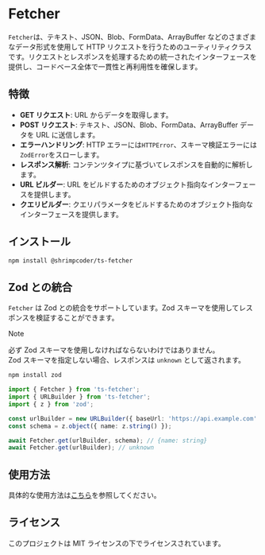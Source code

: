 # Fetcher

`Fetcher`は、テキスト、JSON、Blob、FormData、ArrayBuffer などのさまざまなデータ形式を使用して HTTP リクエストを行うためのユーティリティクラスです。リクエストとレスポンスを処理するための統一されたインターフェースを提供し、コードベース全体で一貫性と再利用性を確保します。

## 特徴

- **GET リクエスト**: URL からデータを取得します。
- **POST リクエスト**: テキスト、JSON、Blob、FormData、ArrayBuffer データを URL に送信します。
- **エラーハンドリング**: HTTP エラーには`HTTPError`、スキーマ検証エラーには`ZodError`をスローします。
- **レスポンス解析**: コンテンツタイプに基づいてレスポンスを自動的に解析します。
- **URL ビルダー**: URL をビルドするためのオブジェクト指向なインターフェースを提供します。
- **クエリビルダー**: クエリパラメータをビルドするためのオブジェクト指向なインターフェースを提供します。

## インストール

```bash
npm install @shrimpcoder/ts-fetcher
```

## Zod との統合

`Fetcher` は Zod との統合をサポートしています。Zod スキーマを使用してレスポンスを検証することができます。

> [!Note]
> 必ず Zod スキーマを使用しなければならないわけではありません。  
> Zod スキーマを指定しない場合、レスポンスは `unknown` として返されます。

```bash
npm install zod
```

```typescript
import { Fetcher } from 'ts-fetcher';
import { URLBuilder } from 'ts-fetcher';
import { z } from 'zod';

const urlBuilder = new URLBuilder({ baseUrl: 'https://api.example.com' });
const schema = z.object({ name: z.string() });

await Fetcher.get(urlBuilder, schema); // {name: string}
await Fetcher.get(urlBuilder); // unknown
```

## 使用方法

具体的な使用方法は[こちら](https://shrimpcoder.github.io/ts-fetcher/)を参照してください。

## ライセンス

このプロジェクトは MIT ライセンスの下でライセンスされています。
